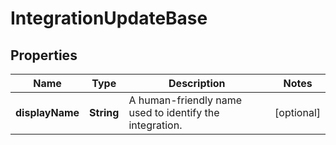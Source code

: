 

# IntegrationUpdateBase

## Properties

Name | Type | Description | Notes
------------ | ------------- | ------------- | -------------
**displayName** | **String** | A human-friendly name used to identify the integration. |  [optional]



